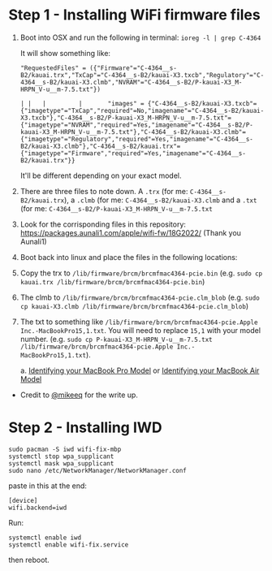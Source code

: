 # Step 1 - Installing WiFi firmware files

1. Boot into OSX and run the following in terminal: `ioreg -l | grep C-4364`

    It will show something like:

    ```
    "RequestedFiles" = ({"Firmware"="C-4364__s-B2/kauai.trx","TxCap"="C-4364__s-B2/kauai-X3.txcb","Regulatory"="C-4364__s-B2/kauai-X3.clmb","NVRAM"="C-4364__s-B2/P-kauai-X3_M-HRPN_V-u__m-7.5.txt"})

    | |   |         |       "images" = {"C-4364__s-B2/kauai-X3.txcb"={"imagetype"="TxCap","required"=No,"imagename"="C-4364__s-B2/kauai-X3.txcb"},"C-4364__s-B2/P-kauai-X3_M-HRPN_V-u__m-7.5.txt"={"imagetype"="NVRAM","required"=Yes,"imagename"="C-4364__s-B2/P-kauai-X3_M-HRPN_V-u__m-7.5.txt"},"C-4364__s-B2/kauai-X3.clmb"={"imagetype"="Regulatory","required"=Yes,"imagename"="C-4364__s-B2/kauai-X3.clmb"},"C-4364__s-B2/kauai.trx"={"imagetype"="Firmware","required"=Yes,"imagename"="C-4364__s-B2/kauai.trx"}}
    ```

    It'll be different depending on your exact model.

2. There are three files to note down. A `.trx` (for me: `C-4364__s-B2/kauai.trx`), a `.clmb` (for me: `C-4364__s-B2/kauai-X3.clmb` and a `.txt` (for me: `C-4364__s-B2/P-kauai-X3_M-HRPN_V-u__m-7.5.txt`
3. Look for the corrisponding files in this repository: https://packages.aunali1.com/apple/wifi-fw/18G2022/ (Thank you Aunali1)
4. Boot back into linux and place the files in the following locations:
5. Copy the trx to `/lib/firmware/brcm/brcmfmac4364-pcie.bin` (e.g. `sudo cp kauai.trx /lib/firmware/brcm/brcmfmac4364-pcie.bin`)
6. The clmb to `/lib/firmware/brcm/brcmfmac4364-pcie.clm_blob` (e.g. `sudo cp kauai-X3.clmb /lib/firmware/brcm/brcmfmac4364-pcie.clm_blob`)
7. The txt to something like `/lib/firmware/brcm/brcmfmac4364-pcie.Apple Inc.-MacBookPro15,1.txt`. You will need to replace `15,1` with your model number. (e.g. `sudo cp P-kauai-X3_M-HRPN_V-u__m-7.5.txt /lib/firmware/brcm/brcmfmac4364-pcie.Apple Inc.-MacBookPro15,1.txt`).

   a. [Identifying your MacBook Pro Model](https://support.apple.com/en-us/HT201300) or [Identifying your MacBook Air Model](https://support.apple.com/en-au/HT201862)

- Credit to [@mikeeq](https://github.com/mikeeq) for the write up.

# Step 2 - Installing IWD

```
sudo pacman -S iwd wifi-fix-mbp
systemctl stop wpa_supplicant
systemctl mask wpa_supplicant
sudo nano /etc/NetworkManager/NetworkManager.conf
```

paste in this at the end:

```
[device]
wifi.backend=iwd
```

Run:

```
systemctl enable iwd
systemctl enable wifi-fix.service
```

then reboot.